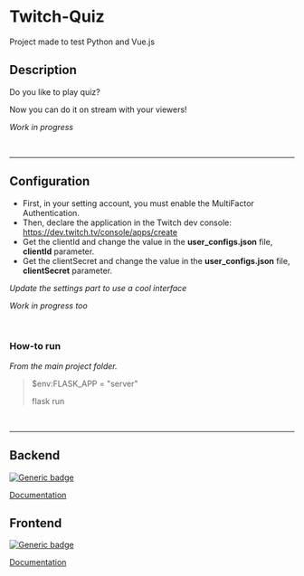 # Twitch-Quiz

Project made to test Python and Vue.js

## Description
Do you like to play quiz?

Now you can do it on stream with your viewers!

*Work in progress*

<br/>

---

## Configuration

- First, in your setting account, you must enable the MultiFactor Authentication.
- Then, declare the application in the Twitch dev console: https://dev.twitch.tv/console/apps/create
- Get the clientId and change the value in the **user_configs.json** file, **clientId** parameter. 
- Get the clientSecret and change the value in the **user_configs.json** file, **clientSecret** parameter. 

*Update the settings part to use a cool interface*

*Work in progress too*

<br/>

### How-to run
*From the main project folder.*
> $env:FLASK_APP = "server"
>
> flask run

<br/>


---

## Backend
[![Generic badge](https://img.shields.io/badge/Language-Python%20Flask-303f9f.svg)](https://shields.io/)

[Documentation](documentation/backend.md)

## Frontend
[![Generic badge](https://img.shields.io/badge/Language-Vue.js-303f9f.svg)](https://shields.io/)

[Documentation](documentation/frontend.md)
